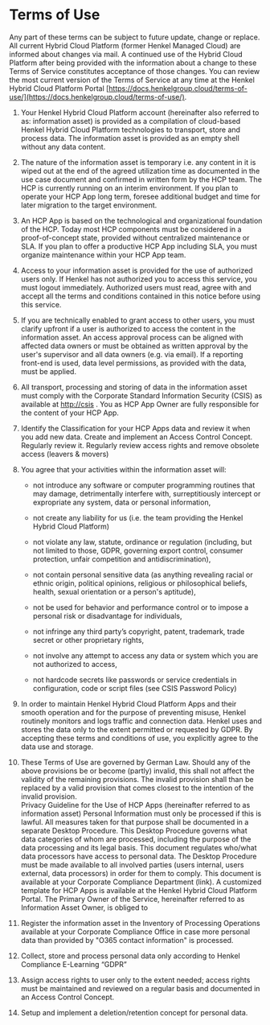 # Terms of Use

Any part of these terms can be subject to future update, change or replace. All current Hybrid Cloud Platform (former Henkel Managed Cloud) are informed about changes via mail. A continued use of the Hybrid Cloud Platform after being provided with the information about a change to these Terms of Service constitutes acceptance of those changes. You can review the most current version of the Terms of Service at any time at the Henkel Hybrid Cloud Platform Portal [https://docs.henkelgroup.cloud/terms-of-use/](https://docs.henkelgroup.cloud/terms-of-use/).

1. Your Henkel Hybrid Cloud Platform account (hereinafter also referred to as: information asset) is provided as a compilation of cloud-based Henkel Hybrid Cloud Platform technologies to transport, store and process data. The information asset is provided as an empty shell without any data content.

2. The nature of the information asset is temporary i.e. any content in it is wiped out at the end of the agreed utilization time as documented in the use case document and confirmed in written form by the HCP team. The HCP is currently running on an interim environment. If you plan to operate your HCP App long term, foresee additional budget and time for later migration to the target environment.  

3. An HCP App is based on the technological and organizational foundation of the HCP. Today most HCP components must be considered  in a proof-of-concept state, provided without centralized maintenance or SLA. If you plan to offer a productive HCP App including SLA, you must organize maintenance within your HCP App team.

4. Access to your information asset is provided for the use of authorized users only. If Henkel has not authorized you to access this service, you must logout immediately. Authorized users must read, agree with and accept all the terms and conditions contained in this notice before using this service.  

5. If you are technically enabled to grant access to other users, you must clarify upfront if a user is authorized to access the content in the information asset. An access approval process can be aligned with affected data owners or must be obtained as written approval by the user's supervisor and all data owners (e.g. via email). If a reporting front-end is used, data level permissions, as provided with the data, must be applied.

6. All transport, processing and storing of data in the information asset must comply with the Corporate Standard Information Security (CSIS) as available at [http://csis](http://csis) . You as HCP App Owner are fully responsible for the content of your HCP App.

7. Identify the Classification for your HCP Apps data and review it when you add new data. Create and implement an Access Control Concept. Regularly review it. Regularly review access rights and remove obsolete access (leavers & movers)  

8. You agree that your activities within the information asset will:  
    - not introduce any software or computer programming routines that may damage, detrimentally interfere with, surreptitiously intercept or expropriate any system, data or personal information,  

    - not create any liability for us (i.e. the team providing the Henkel Hybrid Cloud Platform)

    - not violate any law, statute, ordinance or regulation (including, but not limited to those, GDPR, governing export control, consumer protection, unfair competition and antidiscrimination),

    - not contain personal sensitive data (as anything revealing racial or ethnic origin, political opinions, religious or philosophical beliefs, health, sexual orientation or a person's aptitude),

    - not be used for behavior and performance control or to impose a personal risk or disadvantage for individuals,

    - not infringe any third party’s copyright, patent, trademark, trade secret or other proprietary rights,

    - not involve any attempt to access any data or system which you are not authorized to access,

    - not hardcode secrets like passwords or service credentials in configuration, code or script files (see CSIS Password Policy)

9. In order to maintain Henkel Hybrid Cloud Platform Apps and their smooth operation and for the purpose of preventing misuse, Henkel routinely monitors and logs traffic and connection data. Henkel uses and stores the data only to the extent permitted or requested by GDPR. By accepting these terms and conditions of use, you explicitly agree to the data use and storage.  

10. These Terms of Use are governed by German Law. Should any of the above provisions be or become (partly) invalid, this shall not affect the validity of the remaining provisions. The invalid provision shall than be replaced by a valid provision that comes closest to the intention of the invalid provision.  
Privacy Guideline for the Use of HCP Apps (hereinafter referred to as information asset)
Personal Information must only be processed if this is lawful. All measures taken for that purpose shall be documented in a separate Desktop Procedure. This Desktop Procedure governs what data categories of whom are processed, including the purpose of the data processing and its legal basis. This document regulates who/what data processors have access to personal data. The Desktop Procedure must be made available to all involved parties (users internal, users external, data processors) in order for them to comply. This document is available at your Corporate Compliance Department (link). A customized template for HCP Apps is available at the Henkel Hybrid Cloud Platform Portal.
The Primary Owner of the Service, hereinafter referred to as Information Asset Owner, is obliged to

1. Register the information asset in the Inventory of Processing Operations available at your Corporate Compliance Office in case more personal data than provided by "O365 contact information" is processed.  

2. Collect, store and process personal data only according to Henkel Compliance E-Learning “GDPR”
3. Assign access rights to user only to the extent needed; access rights must be maintained and reviewed on a regular basis and documented in an Access Control Concept.  

4. Setup and implement a deletion/retention concept for personal data.

